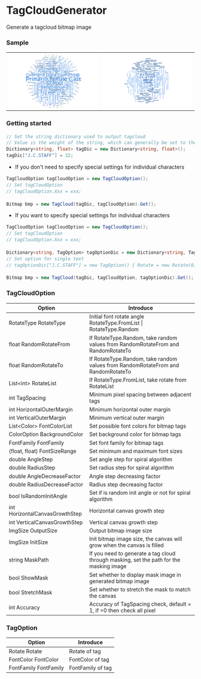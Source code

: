 # TagCloudGenerator
Generate a tagcloud bitmap image
### Sample
<table>
  <tr>
    <td><img width=1000 align="center" src="https://github.com/ZjzMisaka/AnimeReport/blob/main/tags.bmp"/></td>
    <td><img width=1000 align="center" src="https://github.com/ZjzMisaka/AnimeReport/blob/main/companies.bmp"/></td>
  </tr>
</table>

### Getting started
``` csharp
// Set the string dictionary used to output tagcloud
// Value is the weight of the string, which can generally be set to the number of occurrences of the string
Dictionary<string, float> tagDic = new Dictionary<string, float>();
tagDic["J.C.STAFF"] = 32;
```
- If you don't need to specify special settings for individual characters
``` csharp
TagCloudOption tagCloudOption = new TagCloudOption();
// Set tagCloudOption
// tagCloudOption.Xxx = xxx;

Bitmap bmp = new TagCloud(tagDic, tagCloudOption).Get();
```
- If you want to specify special settings for individual characters
``` csharp
TagCloudOption tagCloudOption = new TagCloudOption();
// Set tagCloudOption
// tagCloudOption.Xxx = xxx;

Dictionary<string, TagOption> tagOptionDic = new Dictionary<string, TagOption>();
// Set option for single text
// tagOptionDic["J.C.STAFF"] = new TagOption() { Rotate = new Rotate(0) };

Bitmap bmp = new TagCloud(tagDic, tagCloudOption, tagOptionDic).Get();
```
### TagCloudOption
|Option|Introduce|
|--|--|
|RotateType RotateType|Initial font rotate angle<br>RotateType.FromList \| RotateType.Random|
|float RandomRotateFrom|If RotateType.Random, take random values from RandomRotateFrom and RandomRotateTo|
|float RandomRotateTo|If RotateType.Random, take random values from RandomRotateFrom and RandomRotateTo|
|List\<int> RotateList|If RotateType.FromList, take rotate from RotateList|
|int TagSpacing|Minimum pixel spacing between adjacent tags|
|int HorizontalOuterMargin|Minimum horizontal outer margin|
|int VerticalOuterMargin|Minimum vertical outer margin|
|List\<Color> FontColorList|Set possible font colors for bitmap tags|
|ColorOption BackgroundColor|Set background color for bitmap tags|
|FontFamily FontFamily|Set font family for bitmap tags|
|(float, float) FontSizeRange|Set minimum and maximum font sizes|
|double AngleStep|Set angle step for spiral algorithm|
|double RadiusStep|Set radius step for spiral algorithm|
|double AngleDecreaseFactor|Angle step decreasing factor|
|double RadiusDecreaseFactor|Radius step decreasing factor|
|bool IsRandomInitAngle|Set if is random init angle or not for spiral algorithm|
|int HorizontalCanvasGrowthStep|Horizontal canvas growth step|
|int VerticalCanvasGrowthStep|Vertical canvas growth step|
|ImgSize OutputSize|Output bitmap image size|
|ImgSize InitSize|Init bitmap image size, the canvas will grow when the canvas is filled|
|string MaskPath|If you need to generate a tag cloud through masking, set the path for the masking image|
|bool ShowMask|Set whether to display mask image in generated bitmap image|
|bool StretchMask|Set whether to stretch the mask to match the canvas|
|int Accuracy|Accuracy of TagSpacing check, default = 1, if =0 then check all pixel|

### TagOption
|Option|Introduce|
|--|--|
|Rotate Rotate|Rotate of tag|
|FontColor FontColor|FontColor of tag|
|FontFamily FontFamily|FontFamily of tag|